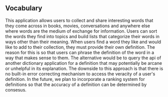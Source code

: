 ## Vocabulary

This application allows users to collect and share interesting words that they come across in books, movies, conversations and anywhere else where words are the medium of exchange for information. Users can sort the words they find into topics and build lists that categorize their words in ways other than their meaning. When users find a word they like and would like to add to their collection, they must provide their own definition. The reason for this is so that users can phrase the definition of the word in a way that makes sense to them. The alternative would be to query the api of another dictionary application for a definition that may potentially be arcane or unhelpful in its explanation. The downside to this approach is that there is no built-in error correcting mechanism to access the veracity of a user's definition. In the future, we plan to incorporate a ranking system for definitions so that the accuracy of a definition can be determined by consesus.
